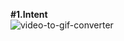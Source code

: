<strong>#1.Intent </strong><br>
![video-to-gif-converter](https://user-images.githubusercontent.com/63045639/111899587-9912d900-8a53-11eb-87ec-ad047ce600e1.gif)

